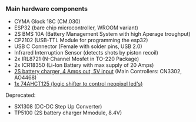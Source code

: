 ### Main hardware components

- CYMA Glock 18C (CM.030)
- ESP32 (bare chip microcontroller, WROOM variant)
- 2S BMS 10A (Battery Management System with high Aperage troughput)
- CP2102 (USB-TTL Module for programming the esp32)
- USB C Connector (Female with solder pins, USB 2.0)
- Infrared Interruption Sensor (detects shots by piston recoil)
- 2x IRL8721 (N-Channel Mosfet in TO-220 Package)
- 2x ICR18350 (Li-Ion Battery with max supply of 20 Amps)
- [2S battery charger, 4 Amps out, 5V input](https://a.aliexpress.com/_u6qHNg)
(Main Controllers: CN3302, AO4468)
- [1x 74AHCT125 (logic shifter to control neopixel led's)](https://assets.nexperia.com/documents/data-sheet/74AHC_AHCT125.pdf)

Deprecated:

- SX1308 (DC-DC Step Up Converter)
- TP5100 (2S battery charger Mmodule, 8.4V)
